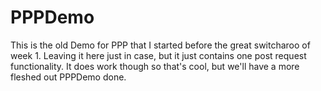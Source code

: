 # PPPDemo

This is the old Demo for PPP that I started before the great switcharoo of week 1. Leaving it here just in case, but it just contains one post request functionality. It does work though so that's cool, but we'll have a more fleshed out PPPDemo done.

